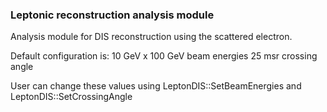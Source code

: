 ### Leptonic reconstruction analysis module

Analysis module for DIS reconstruction using the scattered electron.

Default configuration is:
10 GeV x 100 GeV beam energies
25 msr crossing angle

User can change these values using LeptonDIS::SetBeamEnergies and LeptonDIS::SetCrossingAngle
